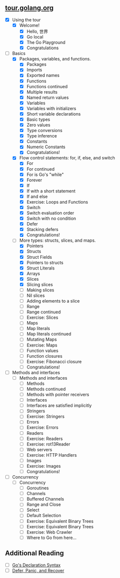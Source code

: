 ## [tour.golang.org](http://tour.golang.org/)

- [x] Using the tour
    - [x] Welcome!
        - [x] Hello, 世界
        - [x] Go local
        - [x] The Go Playground
        - [x] Congratulations
- [ ] Basics
    - [x] Packages, variables, and functions.
        - [x] Packages
        - [x] Imports
        - [x] Exported names
        - [x] Functions
        - [x] Functions continued
        - [x] Multiple results
        - [x] Named return values
        - [x] Variables
        - [x] Variables with initializers
        - [x] Short variable declarations
        - [x] Basic types
        - [x] Zero values
        - [x] Type conversions
        - [x] Type inference
        - [x] Constants
        - [x] Numeric Constants
        - [x] Congratulations!
    - [x] Flow control statements: for, if, else, and switch
        - [x] For
        - [x] For continued
        - [x] For is Go's "while"
        - [x] Forever
        - [x] If
        - [x] If with a short statement
        - [x] If and else
        - [x] Exercise: Loops and Functions
        - [x] Switch
        - [x] Switch evaluation order
        - [x] Switch with no condition
        - [x] Defer
        - [x] Stacking defers
        - [x] Congratulations!
    - [ ] More types: structs, slices, and maps.
        - [x] Pointers
        - [x] Structs
        - [x] Struct Fields
        - [x] Pointers to structs
        - [x] Struct Literals
        - [x] Arrays
        - [x] Slices
        - [x] Slicing slices
        - [ ] Making slices
        - [ ] Nil slices
        - [ ] Adding elements to a slice
        - [ ] Range
        - [ ] Range continued
        - [ ] Exercise: Slices
        - [ ] Maps
        - [ ] Map literals
        - [ ] Map literals continued
        - [ ] Mutating Maps
        - [ ] Exercise: Maps
        - [ ] Function values
        - [ ] Function closures
        - [ ] Exercise: Fibonacci closure
        - [ ] Congratulations!
- [ ] Methods and interfaces
    - [ ] Methods and interfaces
        - [ ] Methods
        - [ ] Methods continued
        - [ ] Methods with pointer receivers
        - [ ] Interfaces
        - [ ] Interfaces are satisfied implicitly
        - [ ] Stringers
        - [ ] Exercise: Stringers
        - [ ] Errors
        - [ ] Exercise: Errors
        - [ ] Readers
        - [ ] Exercise: Readers
        - [ ] Exercise: rot13Reader
        - [ ] Web servers
        - [ ] Exercise: HTTP Handlers
        - [ ] Images
        - [ ] Exercise: Images
        - [ ] Congratulations!
- [ ] Concurrency
    - [ ] Concurrency
        - [ ] Goroutines
        - [ ] Channels
        - [ ] Buffered Channels
        - [ ] Range and Close
        - [ ] Select
        - [ ] Default Selection
        - [ ] Exercise: Equivalent Binary Trees
        - [ ] Exercise: Equivalent Binary Trees
        - [ ] Exercise: Web Crawler
        - [ ] Where to Go from here...

## Additional Reading

 - [ ] [Go's Declaration Syntax](http://blog.golang.org/gos-declaration-syntax)
 - [ ] [Defer, Panic, and Recover](http://blog.golang.org/defer-panic-and-recover)
